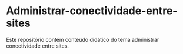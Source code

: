 # Administrar-conectividade-entre-sites
Este repositório contém conteúdo didático  do tema administrar conectividade entre sites. 
